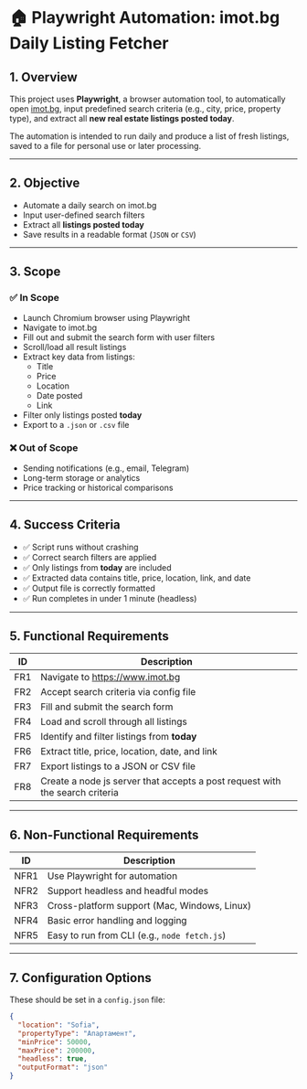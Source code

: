# 🏠 Playwright Automation: imot.bg Daily Listing Fetcher

## 1. Overview

This project uses **Playwright**, a browser automation tool, to automatically open [imot.bg](https://www.imot.bg), input predefined search criteria (e.g., city, price, property type), and extract all **new real estate listings posted today**.

The automation is intended to run daily and produce a list of fresh listings, saved to a file for personal use or later processing.

---

## 2. Objective

- Automate a daily search on imot.bg
- Input user-defined search filters
- Extract all **listings posted today**
- Save results in a readable format (`JSON` or `CSV`)

---

## 3. Scope

### ✅ In Scope

- Launch Chromium browser using Playwright
- Navigate to imot.bg
- Fill out and submit the search form with user filters
- Scroll/load all result listings
- Extract key data from listings:
  - Title
  - Price
  - Location
  - Date posted
  - Link
- Filter only listings posted **today**
- Export to a `.json` or `.csv` file

### ❌ Out of Scope

- Sending notifications (e.g., email, Telegram)
- Long-term storage or analytics
- Price tracking or historical comparisons

---

## 4. Success Criteria

- ✅ Script runs without crashing
- ✅ Correct search filters are applied
- ✅ Only listings from **today** are included
- ✅ Extracted data contains title, price, location, link, and date
- ✅ Output file is correctly formatted
- ✅ Run completes in under 1 minute (headless)

---

## 5. Functional Requirements

| ID  | Description                                                                  |
| --- | ---------------------------------------------------------------------------- |
| FR1 | Navigate to https://www.imot.bg                                              |
| FR2 | Accept search criteria via config file                                       |
| FR3 | Fill and submit the search form                                              |
| FR4 | Load and scroll through all listings                                         |
| FR5 | Identify and filter listings from **today**                                  |
| FR6 | Extract title, price, location, date, and link                               |
| FR7 | Export listings to a JSON or CSV file                                        |
| FR8 | Create a node js server that accepts a post request with the search criteria |

---

## 6. Non-Functional Requirements

| ID   | Description                                  |
| ---- | -------------------------------------------- |
| NFR1 | Use Playwright for automation                |
| NFR2 | Support headless and headful modes           |
| NFR3 | Cross-platform support (Mac, Windows, Linux) |
| NFR4 | Basic error handling and logging             |
| NFR5 | Easy to run from CLI (e.g., `node fetch.js`) |

---

## 7. Configuration Options

These should be set in a `config.json` file:

```json
{
  "location": "Sofia",
  "propertyType": "Апартамент",
  "minPrice": 50000,
  "maxPrice": 200000,
  "headless": true,
  "outputFormat": "json"
}
```
